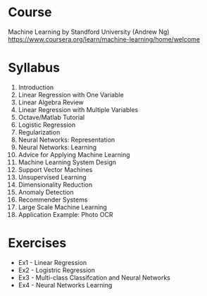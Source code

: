 Course
===
Machine Learning by Standford University (Andrew Ng)
https://www.coursera.org/learn/machine-learning/home/welcome

Syllabus
===
1. Introduction
2. Linear Regression with One Variable
3. Linear Algebra Review
4. Linear Regression with Multiple Variables
5. Octave/Matlab Tutorial
6. Logistic Regression
7. Regularization
8. Neural Networks: Representation
9. Neural Networks: Learning
10. Advice for Applying Machine Learning
11. Machine Learning System Design
12. Support Vector Machines
13. Unsupervised Learning
14. Dimensionality Reduction
15. Anomaly Detection
16. Recommender Systems
17. Large Scale Machine Learning
18. Application Example: Photo OCR

Exercises
===
- Ex1 - Linear Regression
- Ex2 - Logistric Regression
- Ex3 - Multi-class Classifcation and Neural Networks
- Ex4 - Neural Networks Learning
